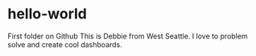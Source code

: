 # hello-world
First folder on Github
This is Debbie from West Seattle.  I love to problem solve and create cool dashboards.
